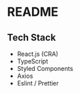 # README

## Tech Stack
- React.js (CRA)
- TypeScript 
- Styled Components
- Axios
- Eslint / Prettier
